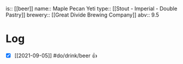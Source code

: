 is:: [[beer]]
name:: Maple Pecan Yeti
type:: [[Stout - Imperial - Double Pastry]]
brewery:: [[Great Divide Brewing Company]]
abv:: 9.5

# Log
- [x] [[2021-09-05]] #do/drink/beer 👍
